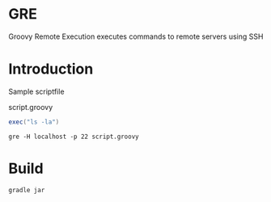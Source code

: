 GRE
===
Groovy Remote Execution executes commands to remote servers using SSH

Introduction
===

Sample scriptfile

script.groovy
```groovy
exec("ls -la")
```

    gre -H localhost -p 22 script.groovy


Build
===
    gradle jar